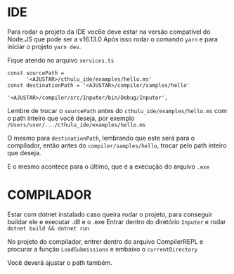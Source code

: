 # IDE

Para rodar o projeto da IDE voc6e deve estar na versão compatível do Node.JS que pode ser a v16.13.0
Após isso rodar o comando `yarn` e para iniciar o projeto `yarn dev`.

Fique atendo no arquivo `services.ts`

```
const sourcePath =
      '<AJUSTAR>/cthulu_ide/examples/hello.ms'
const destinationPath = '<AJUSTAR>/compiler/samples/hello'

'<AJUSTAR>/compiler/src/Inputer/bin/Debug/Inputer',
```

Lembre de trocar o `sourcePath` antes do `cthulu_ide/examples/hello.ms` com o path inteiro que você deseja, por exemplo
`/Users/user/.../cthulu_ide/examples/hello.ms`

O mesmo para `destinationPath`, lembrando que este será para o compilador, então antes do `compiler/samples/hello`, trocar pelo path inteiro que deseja.

E o mesmo acontece para o último, que é a execução do arquivo `.exe`

# COMPILADOR

Estar com dotnet instalado caso queira rodar o projeto, para conseguir buildar ele e executar .dll e o .exe
Entrar dentro do diretório `Inputer` e rodar `dotnet build && dotnet run`

No projeto do compilador, entrer dentro do arquivo CompilerREPL e procurar a função `LoadSubmissions` e embaixo o `currentDirectory`

Você deverá ajustar o path também.
